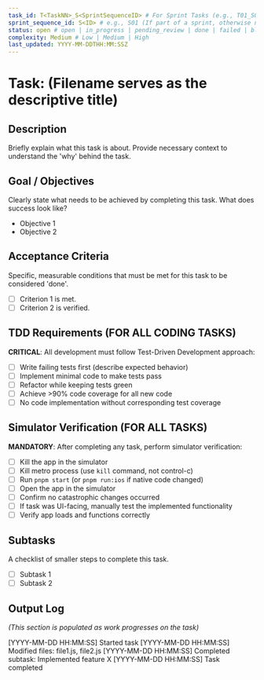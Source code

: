 ```yaml
---
task_id: T<TaskNN>_S<SprintSequenceID> # For Sprint Tasks (e.g., T01_S01) OR T<NNN> for General Tasks (e.g., T501)
sprint_sequence_id: S<ID> # e.g., S01 (If part of a sprint, otherwise null or absent)
status: open # open | in_progress | pending_review | done | failed | blocked
complexity: Medium # Low | Medium | High
last_updated: YYYY-MM-DDTHH:MM:SSZ
---
```


# Task: (Filename serves as the descriptive title)

## Description
Briefly explain what this task is about. Provide necessary context to understand the 'why' behind the task.

## Goal / Objectives
Clearly state what needs to be achieved by completing this task. What does success look like?
- Objective 1
- Objective 2

## Acceptance Criteria
Specific, measurable conditions that must be met for this task to be considered 'done'.
- [ ] Criterion 1 is met.
- [ ] Criterion 2 is verified.

## TDD Requirements (FOR ALL CODING TASKS)
**CRITICAL**: All development must follow Test-Driven Development approach:
- [ ] Write failing tests first (describe expected behavior)
- [ ] Implement minimal code to make tests pass
- [ ] Refactor while keeping tests green
- [ ] Achieve >90% code coverage for all new code
- [ ] No code implementation without corresponding test coverage

## Simulator Verification (FOR ALL TASKS)
**MANDATORY**: After completing any task, perform simulator verification:
- [ ] Kill the app in the simulator
- [ ] Kill metro process (use `kill` command, not control-c)
- [ ] Run `pnpm start` (or `pnpm run:ios` if native code changed)
- [ ] Open the app in the simulator
- [ ] Confirm no catastrophic changes occurred
- [ ] If task was UI-facing, manually test the implemented functionality
- [ ] Verify app loads and functions correctly

## Subtasks
A checklist of smaller steps to complete this task.
- [ ] Subtask 1
- [ ] Subtask 2

## Output Log
*(This section is populated as work progresses on the task)*

[YYYY-MM-DD HH:MM:SS] Started task
[YYYY-MM-DD HH:MM:SS] Modified files: file1.js, file2.js
[YYYY-MM-DD HH:MM:SS] Completed subtask: Implemented feature X
[YYYY-MM-DD HH:MM:SS] Task completed
